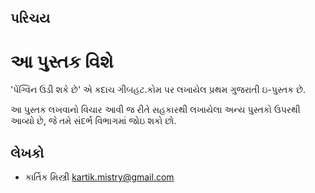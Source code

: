 પરિચય
-----

આ પુસ્તક વિશે
===========
'પેંગ્વિન ઉડી શકે છે' એ કદાચ ગીબહટ.કોમ પર લખાયેલ પ્રથમ ગુજરાતી ઇ-પુસ્તક છે.

આ પુસ્તક લખવાનો વિચાર આવી જ રીતે સહકારથી લખાયેલા અન્ય પુસ્તકો ઉપરથી આવ્યો છે, જે તમે સંદર્ભ વિભાગમાં જોઇ શકો છો.

લેખકો
----
* કાર્તિક મિસ્ત્રી <kartik.mistry@gmail.com>